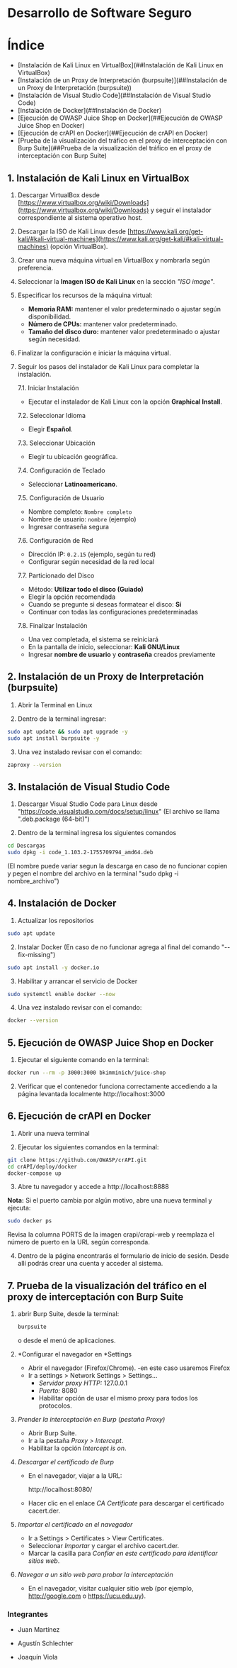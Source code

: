 # Desarrollo de Software Seguro

# Índice
- [Instalación de Kali Linux en VirtualBox](##Instalación de Kali Linux en VirtualBox)
- [Instalación de un Proxy de Interpretación (burpsuite)](##Instalación de un Proxy de Interpretación (burpsuite))
- [Instalación de Visual Studio Code](##Instalación de Visual Studio Code)
- [Instalación de Docker](##Instalación de Docker)
- [Ejecución de OWASP Juice Shop en Docker](##Ejecución de OWASP Juice Shop en Docker)
- [Ejecución de crAPI en Docker](##Ejecución de crAPI en Docker)
- [Prueba de la visualización del tráfico en el proxy de interceptación con Burp Suite](##Prueba de la visualización del tráfico en el proxy de interceptación con Burp Suite)

## 1. Instalación de Kali Linux en VirtualBox

1. Descargar VirtualBox desde [https://www.virtualbox.org/wiki/Downloads](https://www.virtualbox.org/wiki/Downloads) y seguir el instalador correspondiente al sistema operativo host.

2. Descargar la ISO de Kali Linux desde [https://www.kali.org/get-kali/#kali-virtual-machines](https://www.kali.org/get-kali/#kali-virtual-machines) (opción VirtualBox).

3. Crear una nueva máquina virtual en VirtualBox y nombrarla según preferencia.

4. Seleccionar la **Imagen ISO de Kali Linux** en la sección *"ISO image"*.

5. Especificar los recursos de la máquina virtual:
   - **Memoria RAM:** mantener el valor predeterminado o ajustar según disponibilidad.
   - **Número de CPUs:** mantener valor predeterminado.
   - **Tamaño del disco duro:** mantener valor predeterminado o ajustar según necesidad.

6. Finalizar la configuración e iniciar la máquina virtual.

7. Seguir los pasos del instalador de Kali Linux para completar la instalación.

      7.1. Iniciar Instalación
      - Ejecutar el instalador de Kali Linux con la opción **Graphical Install**.
      
      7.2. Seleccionar Idioma
      - Elegir **Español**.
      
      7.3. Seleccionar Ubicación
      - Elegir tu ubicación geográfica.
      
      7.4. Configuración de Teclado
      - Seleccionar **Latinoamericano**.
      
      7.5. Configuración de Usuario
      - Nombre completo: `Nombre completo`
      - Nombre de usuario: `nombre` (ejemplo)
      - Ingresar contraseña segura
      
      7.6. Configuración de Red
      - Dirección IP: `0.2.15` (ejemplo, según tu red)
      - Configurar según necesidad de la red local
      
      7.7. Particionado del Disco
      - Método: **Utilizar todo el disco (Guiado)**
      - Elegir la opción recomendada
      - Cuando se pregunte si deseas formatear el disco: **Sí**
      - Continuar con todas las configuraciones predeterminadas
      
      7.8. Finalizar Instalación
      - Una vez completada, el sistema se reiniciará
      - En la pantalla de inicio, seleccionar: **Kali GNU/Linux**
      - Ingresar **nombre de usuario** y **contraseña** creados previamente

## 2. Instalación de un Proxy de Interpretación (burpsuite)

   1. Abrir la Terminal en Linux
   
   2. Dentro de la terminal ingresar:
   ```bash
sudo apt update && sudo apt upgrade -y
sudo apt install burpsuite -y
   ```

   3. Una vez instalado revisar con el comando:
   ```bash
zaproxy --version
   ```

## 3. Instalación de Visual Studio Code

   1. Descargar Visual Studio Code para Linux desde "https://code.visualstudio.com/docs/setup/linux" (El archivo se llama ".deb.package (64-bit)")

   2. Dentro de la terminal ingresa los siguientes comandos 
   ```bash
cd Descargas
sudo dpkg -i code_1.103.2-1755709794_amd64.deb
   ```

(El nombre puede variar segun la descarga en caso de no funcionar copien y pegen el nombre del archivo en la terminal "sudo dpkg -i nombre_archivo")

## 4. Instalación de Docker

   1. Actualizar los repositorios
      
   ```bash
   sudo apt update
   ```

   2. Instalar Docker (En caso de no funcionar agrega al final del comando "--fix-missing") 
   ```bash
   sudo apt install -y docker.io 
   ```

   3. Habilitar y arrancar el servicio de Docker
   ```bash
   sudo systemctl enable docker --now
   ```

   4. Una vez instalado revisar con el comando:
   ```bash
   docker --version
   ```

## 5. Ejecución de OWASP Juice Shop en Docker

   1. Ejecutar el siguiente comando en la terminal:
   ```bash
   docker run --rm -p 3000:3000 bkimminich/juice-shop
   ```

   2. Verificar que el contenedor funciona correctamente accediendo a la página levantada localmente http://localhost:3000

## 6. Ejecución de crAPI en Docker

   1. Abrir una nueva terminal
   
   2. Ejecutar los siguientes comandos en la terminal:
   ```bash
   git clone https://github.com/OWASP/crAPI.git
   cd crAPI/deploy/docker
   docker-compose up
   ```

   3. Abre tu navegador y accede a http://localhost:8888 

   **Nota:** Si el puerto cambia por algún motivo, abre una nueva terminal y ejecuta:

   ```bash
   sudo docker ps
   ```

   Revisa la columna PORTS de la imagen crapi/crapi-web y reemplaza el número de puerto en la URL según corresponda.

   4. Dentro de la página encontrarás el formulario de inicio de sesión. Desde allí podrás crear una cuenta y acceder al sistema.

## 7. Prueba de la visualización del tráfico en el proxy de interceptación con Burp Suite

1. abrir Burp Suite, desde la terminal:
   ```bash
   burpsuite
   ```
   o desde el menú de aplicaciones.

2. *Configurar el navegador en *Settings 
   - Abrir el navegador (Firefox/Chrome).
   -en este caso usaremos Firefox  
   - Ir a settings > Network Settings > Settings...
     - *Servidor proxy HTTP:* 127.0.0.1  
     - *Puerto:* 8080  
     - Habilitar opción de usar el mismo proxy para todos los protocolos.

3. *Prender la interceptación en Burp (pestaña Proxy)*  
   - Abrir Burp Suite.  
   - Ir a la pestaña *Proxy > Intercept*.  
   - Habilitar la opción *Intercept is on*.  

4. *Descargar el certificado de Burp* 
   - En el navegador, viajar a la URL:  
     
     http://localhost:8080/
       
   - Hacer clic en el enlace *CA Certificate* para descargar el certificado cacert.der. 

5. *Importar el certificado en el navegador*  
   - Ir a Settings > Certificates > View Certificates.  
   - Seleccionar *Importar* y cargar el archivo cacert.der.  
   - Marcar la casilla para *Confiar en este certificado para identificar sitios web*.  

6. *Navegar a un sitio web para probar la interceptación*  
   - En el navegador, visitar cualquier sitio web (por ejemplo, http://google.com o https://ucu.edu.uy).

### Integrantes

- Juan Martínez

- Agustín Schlechter

- Joaquín Viola
